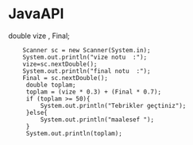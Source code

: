 # JavaAPI
   double vize , Final;

        Scanner sc = new Scanner(System.in);
        System.out.println("vize notu  :");
        vize=sc.nextDouble();
        System.out.println("final notu  :");
        Final = sc.nextDouble();
         double toplam;
         toplam = (vize * 0.3) + (Final * 0.7);
         if (toplam >= 50){
             System.out.println("Tebrikler geçtiniz");
         }else{
             System.out.println("maalesef ");
         }
         System.out.println(toplam);
